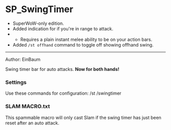 
# SP_SwingTimer
* SuperWoW-only edition.
* Added indication for if you're in range to attack.
* * Requires a plain instant melee ability to be on your action bars.
* Added `/st offhand` command to toggle off showing offhand swing.
___

Author: EinBaum

Swing timer bar for auto attacks. **Now for both hands!**

### Settings

Use these commands for configuration:
	/st
	/swingtimer

### SLAM MACRO.txt

This spammable macro will only cast Slam if the swing timer has just been reset after an auto attack.
